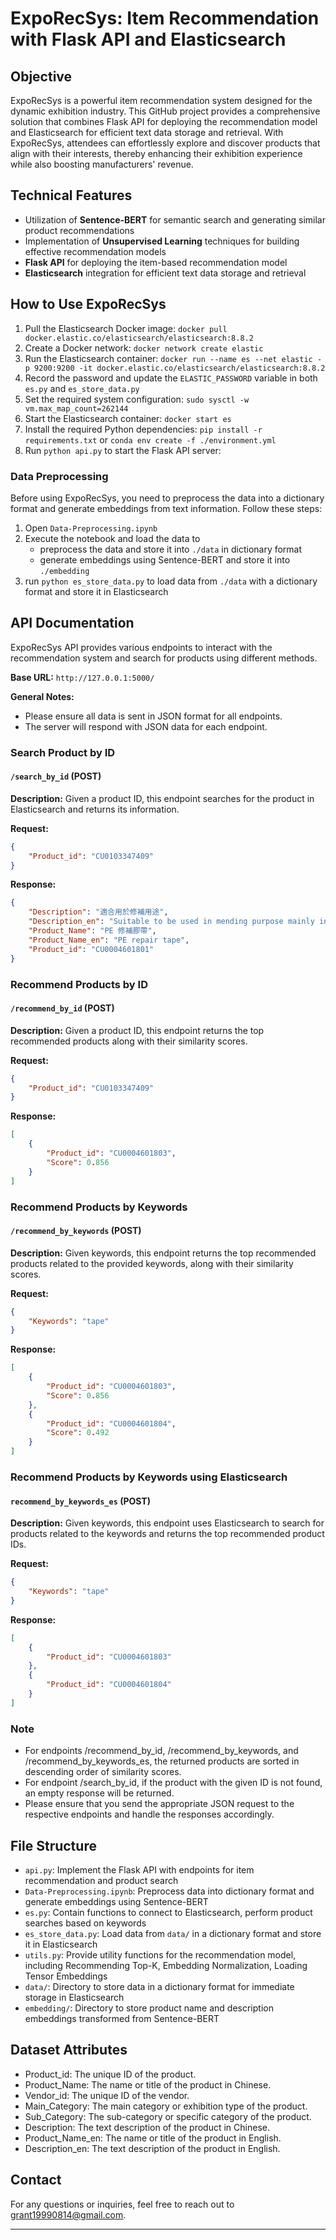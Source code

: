 # ExpoRecSys: Item Recommendation with Flask API and Elasticsearch

## Objective

ExpoRecSys is a powerful item recommendation system designed for the dynamic exhibition industry. This GitHub project provides a comprehensive solution that combines Flask API for deploying the recommendation model and Elasticsearch for efficient text data storage and retrieval. With ExpoRecSys, attendees can effortlessly explore and discover products that align with their interests, thereby enhancing their exhibition experience while also boosting manufacturers' revenue.

## Technical Features

- Utilization of **Sentence-BERT** for semantic search and generating similar product recommendations
- Implementation of **Unsupervised Learning** techniques for building effective recommendation models
- **Flask API** for deploying the item-based recommendation model
- **Elasticsearch** integration for efficient text data storage and retrieval

## How to Use ExpoRecSys

1. Pull the Elasticsearch Docker image: `docker pull docker.elastic.co/elasticsearch/elasticsearch:8.8.2`
2. Create a Docker network: `docker network create elastic`
3. Run the Elasticsearch container: `docker run --name es --net elastic -p 9200:9200 -it docker.elastic.co/elasticsearch/elasticsearch:8.8.2`
4. Record the password and update the `ELASTIC_PASSWORD` variable in both `es.py` and `es_store_data.py`
5. Set the required system configuration: `sudo sysctl -w vm.max_map_count=262144`
6. Start the Elasticsearch container: `docker start es`
7. Install the required Python dependencies: `pip install -r requirements.txt` or `conda env create -f ./environment.yml`
8. Run `python api.py` to start the Flask API server: 

### Data Preprocessing

Before using ExpoRecSys, you need to preprocess the data into a dictionary format and generate embeddings from text information. Follow these steps:

1. Open `Data-Preprocessing.ipynb`
2. Execute the notebook and load the data to 
    *   preprocess the data and store it into `./data` in dictionary format
    *   generate embeddings using Sentence-BERT and store it into `./embedding`
3. run `python es_store_data.py` to load data from `./data` with a dictionary format and store it in Elasticsearch 

## API Documentation

ExpoRecSys API provides various endpoints to interact with the recommendation system and search for products using different methods.

**Base URL:** `http://127.0.0.1:5000/`

**General Notes:**
- Please ensure all data is sent in JSON format for all endpoints.
- The server will respond with JSON data for each endpoint.

### Search Product by ID
#### `/search_by_id` (POST)

**Description:**
Given a product ID, this endpoint searches for the product in Elasticsearch and returns its information.

**Request:**

```json
{
    "Product_id": "CU0103347409"
}
```
**Response:**

```json
{
    "Description": "適合用於修補用途",
    "Description_en": "Suitable to be used in mending purpose mainly in agricultural sector.",
    "Product_Name": "PE 修補膠帶",
    "Product_Name_en": "PE repair tape",
    "Product_id": "CU0004601801"
}
```
### Recommend Products by ID
#### `/recommend_by_id` (POST)

**Description:**
Given a product ID, this endpoint returns the top recommended products along with their similarity scores.

**Request:**

```json
{
    "Product_id": "CU0103347409"
}
```
**Response:**

```json
[
    {
        "Product_id": "CU0004601803",
        "Score": 0.856
    }
]
```
### Recommend Products by Keywords
#### `/recommend_by_keywords` (POST)

**Description:**
Given keywords, this endpoint returns the top recommended products related to the provided keywords, along with their similarity scores.

**Request:**

```json
{
    "Keywords": "tape"
}
```
**Response:**

```json
[
    {
        "Product_id": "CU0004601803",
        "Score": 0.856
    },
    {
        "Product_id": "CU0004601804",
        "Score": 0.492
    }
]
```
### Recommend Products by Keywords using Elasticsearch
#### `recommend_by_keywords_es`  (POST)

**Description:**
Given keywords, this endpoint uses Elasticsearch to search for products related to the keywords and returns the top recommended product IDs.

**Request:**

```json
{
    "Keywords": "tape"
}
```
**Response:**

```json
[
    {
        "Product_id": "CU0004601803"
    },
    {
        "Product_id": "CU0004601804"
    }
]
```
### Note

* For endpoints /recommend_by_id, /recommend_by_keywords, and /recommend_by_keywords_es, the returned products are sorted in descending order of similarity scores.
* For endpoint /search_by_id, if the product with the given ID is not found, an empty response will be returned.
* Please ensure that you send the appropriate JSON request to the respective endpoints and handle the responses accordingly.

## File Structure

- `api.py`: Implement the Flask API with endpoints for item recommendation and product search
- `Data-Preprocessing.ipynb`: Preprocess data into dictionary format and generate embeddings using Sentence-BERT
- `es.py`: Contain functions to connect to Elasticsearch, perform product searches based on keywords
- `es_store_data.py`: Load data from `data/` in a dictionary format and store it in Elasticsearch
- `utils.py`: Provide utility functions for the recommendation model, including Recommending Top-K, Embedding Normalization, Loading Tensor Embeddings
- `data/`: Directory to store data in a dictionary format for immediate storage in Elasticsearch
- `embedding/`: Directory to store product name and description embeddings transformed from Sentence-BERT

## Dataset Attributes

- Product_id: The unique ID of the product.
- Product_Name: The name or title of the product in Chinese.
- Vendor_id: The unique ID of the vendor.
- Main_Category: The main category or exhibition type of the product.
- Sub_Category: The sub-category or specific category of the product.
- Description: The text description of the product in Chinese.
- Product_Name_en: The name or title of the product in English.
- Description_en: The text description of the product in English.

<!-- ## License

ExpoRecSys is licensed under the [MIT License]. -->

## Contact

For any questions or inquiries, feel free to reach out to [grant19990814@gmail.com](grant19990814@gmail.com).

---


